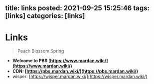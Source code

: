 title: links
posted: 2021-09-25 15:25:46
tags: [links]
categories: [links]
------

#  Links
<blockquote class="blockquote-center">Peach Blossom Spring</blockquote>

+ **Welcome to PBS [https://www.mardan.wiki/](https://www.mardan.wiki/)** 
+ **CDN: [https://pbs.mardan.wiki/](https://pbs.mardan.wiki/)**
+ wisper: [https://wisper.mardan.wiki/](https://wisper.mardan.wiki/)
